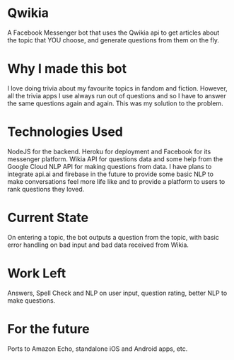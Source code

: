 # Qwikia

A Facebook Messenger bot that uses the Qwikia api to get articles about the topic that YOU choose, and generate questions from them on the fly.

# Why I made this bot

I love doing trivia about my favourite topics in fandom and fiction. However, all the trivia apps I use always run out of questions and so I have to answer the same questions again and again. This was my solution to the problem.

# Technologies Used

NodeJS for the backend. Heroku for deployment and Facebook for its messenger platform. Wikia API for questions data and some help from the Google Cloud NLP API for making questions from data. I have plans to integrate api.ai and firebase in the future to provide some basic NLP to make conversations feel more life like and to provide a platform to users to rank questions they loved.

# Current State

On entering a topic, the bot outputs a question from the topic, with basic error handling on bad input and bad data received from Wikia.

# Work Left

Answers, Spell Check and NLP on user input, question rating, better NLP to make questions.

# For the future

Ports to Amazon Echo, standalone iOS and Android apps, etc.
